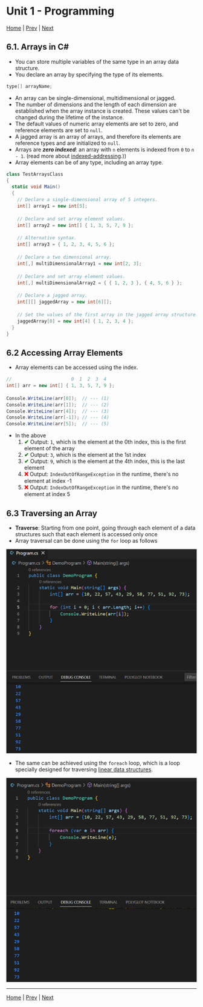 # Unit 1 - Programming 

[Home](README.md) | [Prev](05_ConStructs.md) | [Next](07_Methods.md)

## 6.1. Arrays in C\#

- You can store multiple variables of the same type in an array data structure.
- You declare an array by specifying the type of its elements.

```csharp
type[] arrayName;
```

- An array can be single-dimensional, multidimensional or jagged.
- The number of dimensions and the length of each dimension are established when the array instance is created. These values can't be changed during the lifetime of the instance.
- The default values of numeric array elements are set to zero, and reference elements are set to `null`.
- A jagged array is an array of arrays, and therefore its elements are reference types and are initialized to `null`.
- Arrays are ***zero indexed***: an array with `n` elements is indexed from `0` to `n - 1`. (read more about [indexed-addressing](https://www.teach-ict.com/as_as_computing/ocr/H447/F453/3_3_8/lowlevel/miniweb/pg5.htm).))
- Array elements can be of any type, including an array type.

```csharp
class TestArraysClass
{
  static void Main()
  {
    // Declare a single-dimensional array of 5 integers.
    int[] array1 = new int[5];

    // Declare and set array element values.
    int[] array2 = new int[] { 1, 3, 5, 7, 9 };

    // Alternative syntax.
    int[] array3 = { 1, 2, 3, 4, 5, 6 };

    // Declare a two dimensional array.
    int[,] multiDimensionalArray1 = new int[2, 3];

    // Declare and set array element values.
    int[,] multiDimensionalArray2 = { { 1, 2, 3 }, { 4, 5, 6 } };

    // Declare a jagged array.
    int[][] jaggedArray = new int[6][];

    // Set the values of the first array in the jagged array structure.
    jaggedArray[0] = new int[4] { 1, 2, 3, 4 };
  }
}
```

## 6.2 Accessing Array Elements

- Array elements can be accessed using the index.

```csharp
//                      0  1  2  3  4
int[] arr = new int[] { 1, 3, 5, 7, 9 };

Console.WriteLine(arr[0]);  // --- (1)
Console.WriteLine(arr[1]);  // --- (2)
Console.WriteLine(arr[4]);  // --- (3)
Console.WriteLine(arr[-1]); // --- (4)
Console.WriteLine(arr[5]);  // --- (5)
```

- In the above
	1. <b style="color: green;">&#x2714;</b> Output: `1`, which is the element at the 0th index, this is the first element of the array
	2. <b style="color: green;">&#x2714;</b> Output: `3`, which is the element at the 1st index
	3. <b style="color: green;">&#x2714;</b> Output: `9`, which is the element at the 4th index, this is the last element
	4. <b style="color: red;">&#x274C;</b> Output: `IndexOutOfRangeException` in the runtime, there's no element at index -1
	5. <b style="color: red;">&#x274C;</b> Output: `IndexOutOfRangeException` in the runtime, there's no element at index 5

## 6.3 Traversing an Array

- **Traverse**: Starting from one point, going through each element of a data structures such that each element is accessed only once
- Array traversal can be done using the `for` loop as follows

![C#: Array Traversal with for loop: output](00_Src/cs_array_traverse_for.png "C#: Array Traversal with for loop: output")

- The same can be achieved using the `foreach` loop, which is a loop specially designed for traversing [linear data structures](https://www.javatpoint.com/linear-vs-non-linear-data-structure]).

![C#: Array Traversal with foreach loop: output](00_Src/cs_array_traverse_foreach.png "C#: Array Traversal with foreach loop: output")

***
[Home](README.md) | [Prev](05_ConStructs.md) | [Next](07_Methods.md)